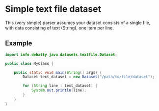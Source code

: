 # Simple text file dataset

This (very simple) parser assumes your dataset consists of a single file, with data consisting of text (String), one item per line.

## Example
```java
import info.debatty.java.datasets.textfile.Dataset;

public class MyClass {

    public static void main(String[] args) {
        Dataset text_dataset = new Dataset("/path/to/file/dataset");

        for (String line : text_dataset) {
            System.out.println(line);
        }
    }
}
```
